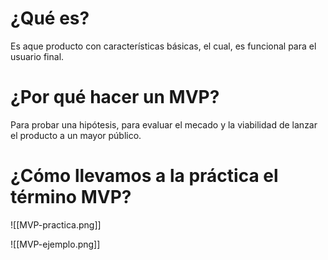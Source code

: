 # ¿Qué es?
Es aque producto con características básicas, el cual, es funcional para el usuario final.
# ¿Por qué hacer un MVP?
Para probar una hipótesis, para evaluar el mecado y la viabilidad de lanzar el producto a un mayor público.

# ¿Cómo llevamos a la práctica el término MVP?

![[MVP-practica.png]]

![[MVP-ejemplo.png]]

